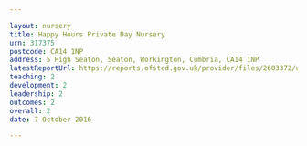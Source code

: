 ```yaml
---

layout: nursery
title: Happy Hours Private Day Nursery
urn: 317375
postcode: CA14 1NP
address: 5 High Seaton, Seaton, Workington, Cumbria, CA14 1NP
latestReportUrl: https://reports.ofsted.gov.uk/provider/files/2603372/urn/317375.pdf
teaching: 2
development: 2
leadership: 2
outcomes: 2
overall: 2
date: 7 October 2016

---
```

